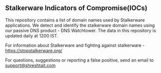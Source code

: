 
## Stalkerware Indicators of Compromise(IOCs)

This repository contains a list of domain names used by Stalkerware applications. We detect and identify the stalkerware domain names using our passive DNS product - DNS Watchtower.  The data in this repository is updated daily at 1200 IST. 

For information about Stalkerware and fighting against stalkerware - https://stopstalkerware.org/

For questions, suggestions or reporting a false positive, send an email to support@shreshtait.com
